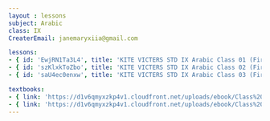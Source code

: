 ```yaml
--- 
layout : lessons 
subject: Arabic
class: IX
CreaterEmail: janemaryxiia@gmail.com

lessons: 
- { id: 'EwjRN1Ta3L4', title: 'KITE VICTERS STD IX Arabic Class 01 (First Bell-ഫസ്റ്റ് ബെല്‍)' }
- { id: 'szKlxkToZbo', title: 'KITE VICTERS STD IX Arabic Class 02 (First Bell-ഫസ്റ്റ് ബെല്‍)' }
- { id: 'saU4ec0enxw', title: 'KITE VICTERS STD IX Arabic Class 03 (First Bell-ഫസ്റ്റ് ബെല്‍)' }

textbooks:
- { link: 'https://d1v6qmyxzkp4v1.cloudfront.net/uploads/ebook/Class%209/Arab_Std-IX%20_AS/Arab_Std-IX%20_AS.pdf', title: 'Arabic Part -1' , medium: 'Malayalam' }
- { link: 'https://d1v6qmyxzkp4v1.cloudfront.net/uploads/ebook/Class%209/Arabic_9_OS_Vol-1/Arabic_9_OS_Vol-1.pdf', title: 'Arabic Part -2' , medium: 'Malayalam' }
---
```

